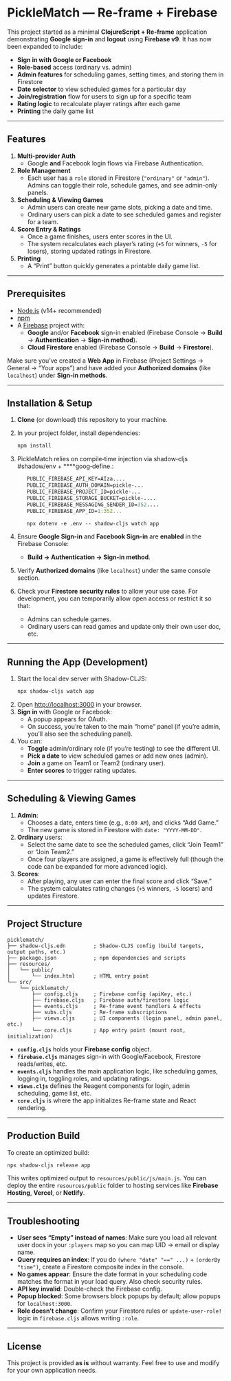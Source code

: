 
# PickleMatch — Re-frame + Firebase 

This project started as a minimal **ClojureScript + Re-frame** application demonstrating **Google sign-in** and **logout** using **Firebase v9**. It has now been expanded to include:

- **Sign in with Google or Facebook**  
- **Role-based** access (ordinary vs. admin)  
- **Admin features** for scheduling games, setting times, and storing them in Firestore  
- **Date selector** to view scheduled games for a particular day  
- **Join/registration** flow for users to sign up for a specific team  
- **Rating logic** to recalculate player ratings after each game  
- **Printing** the daily game list

---

## Features

1. **Multi-provider Auth**  
   - Google **and** Facebook login flows via Firebase Authentication.  
2. **Role Management**  
   - Each user has a `role` stored in Firestore (`"ordinary"` or `"admin"`). Admins can toggle their role, schedule games, and see admin-only panels.  
3. **Scheduling & Viewing Games**  
   - Admin users can create new game slots, picking a date and time.  
   - Ordinary users can pick a date to see scheduled games and register for a team.  
4. **Score Entry & Ratings**  
   - Once a game finishes, users enter scores in the UI.  
   - The system recalculates each player’s rating (`+5` for winners, `-5` for losers), storing updated ratings in Firestore.  
5. **Printing**  
   - A “Print” button quickly generates a printable daily game list.

---

## Prerequisites

- [Node.js](https://nodejs.org/) (v14+ recommended)  
- [npm](https://www.npmjs.com/)  
- A [Firebase](https://firebase.google.com/) project with:  
  - **Google** and/or **Facebook** sign-in enabled (Firebase Console → **Build** → **Authentication** → **Sign-in method**).  
  - **Cloud Firestore** enabled (Firebase Console → **Build** → **Firestore**).  

Make sure you’ve created a **Web App** in Firebase (Project Settings → General → “Your apps”) and have added your **Authorized domains** (like `localhost`) under **Sign-in methods**.

---

## Installation & Setup

1. **Clone** (or download) this repository to your machine.
2. In your project folder, install dependencies:
   ```bash
   npm install
   ```
3. PickleMatch relies on compile‑time injection via shadow‑cljs #shadow/env + ****goog‑define.:
   ```clojure
      PUBLIC_FIREBASE_API_KEY=AIza....
      PUBLIC_FIREBASE_AUTH_DOMAIN=pickle-...
      PUBLIC_FIREBASE_PROJECT_ID=pickle-...
      PUBLIC_FIREBASE_STORAGE_BUCKET=pickle-....
      PUBLIC_FIREBASE_MESSAGING_SENDER_ID=352....
      PUBLIC_FIREBASE_APP_ID=1:352...

      npx dotenv -e .env -- shadow-cljs watch app
   ```
4. Ensure **Google Sign-in** and **Facebook Sign-in** are **enabled** in the Firebase Console:
   - **Build → Authentication → Sign-in method**.

5. Verify **Authorized domains** (like `localhost`) under the same console section.

6. Check your **Firestore security rules** to allow your use case. For development, you can temporarily allow open access or restrict it so that:
   - Admins can schedule games.  
   - Ordinary users can read games and update only their own user doc, etc.

---

## Running the App (Development)

1. Start the local dev server with Shadow-CLJS:
   ```bash
   npx shadow-cljs watch app
   ```
2. Open [http://localhost:3000](http://localhost:3000) in your browser.
3. **Sign in** with Google or Facebook:
   - A popup appears for OAuth.
   - On success, you’re taken to the main “home” panel (if you’re admin, you’ll also see the scheduling panel).
4. You can:
   - **Toggle** admin/ordinary role (if you’re testing) to see the different UI.
   - **Pick a date** to view scheduled games or add new ones (admin).
   - **Join** a game on Team1 or Team2 (ordinary user).
   - **Enter scores** to trigger rating updates.

---

## Scheduling & Viewing Games

1. **Admin**:
   - Chooses a date, enters time (e.g., `8:00 AM`), and clicks “Add Game.”
   - The new game is stored in Firestore with `date: "YYYY-MM-DD"`.
2. **Ordinary** users:
   - Select the same date to see the scheduled games, click “Join Team1” or “Join Team2.”
   - Once four players are assigned, a game is effectively full (though the code can be expanded for more advanced logic).
3. **Scores**:
   - After playing, any user can enter the final score and click “Save.”
   - The system calculates rating changes (`+5` winners, `-5` losers) and updates Firestore.

---

## Project Structure

```
picklematch/
├── shadow-cljs.edn         ; Shadow-CLJS config (build targets, output paths, etc.)
├── package.json            ; npm dependencies and scripts
├── resources/
│   └── public/
│       └── index.html      ; HTML entry point
└── src/
    └── picklematch/
        ├── config.cljs     ; Firebase config (apiKey, etc.)
        ├── firebase.cljs   ; Firebase auth/firestore logic
        ├── events.cljs     ; Re-frame event handlers & effects
        ├── subs.cljs       ; Re-frame subscriptions
        ├── views.cljs      ; UI components (login panel, admin panel, etc.)
        └── core.cljs       ; App entry point (mount root, initialization)
```

- **`config.cljs`** holds your **Firebase config** object.  
- **`firebase.cljs`** manages sign-in with Google/Facebook, Firestore reads/writes, etc.  
- **`events.cljs`** handles the main application logic, like scheduling games, logging in, toggling roles, and updating ratings.  
- **`views.cljs`** defines the Reagent components for login, admin scheduling, game list, etc.  
- **`core.cljs`** is where the app initializes Re-frame state and React rendering.

---

## Production Build

To create an optimized build:

```bash
npx shadow-cljs release app
```

This writes optimized output to `resources/public/js/main.js`. You can deploy the entire `resources/public` folder to hosting services like **Firebase Hosting**, **Vercel**, or **Netlify**.

---

## Troubleshooting

- **User sees “Empty” instead of names**: Make sure you load all relevant user docs in your `:players` map so you can map UID → email or display name.  
- **Query requires an index**: If you do `(where "date" "==" ...)` + `(orderBy "time")`, create a Firestore composite index in the console.  
- **No games appear**: Ensure the date format in your scheduling code matches the format in your load query. Also check security rules.  
- **API key invalid**: Double-check the Firebase config.  
- **Popup blocked**: Some browsers block popups by default; allow popups for `localhost:3000`.  
- **Role doesn’t change**: Confirm your Firestore rules or `update-user-role!` logic in `firebase.cljs` allows writing `:role`.  

---

## License

This project is provided **as is** without warranty. Feel free to use and modify for your own application needs.
```
